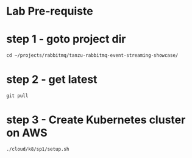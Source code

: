 # Lab Pre-requiste 

# step 1 - goto  project dir

```shell
cd ~/projects/rabbitmq/tanzu-rabbitmq-event-streaming-showcase/
```

# step 2 - get latest 

```shell
git pull
```


# step 3 - Create Kubernetes cluster on AWS

```shell
./cloud/k8/sp1/setup.sh 
```
